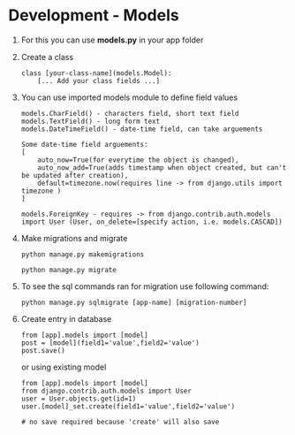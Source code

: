 # Development - Models

1. For this you can use **models.py** in your app folder

2. Create a class

    ```
    class [your-class-name](models.Model):
        [... Add your class fields ...]
    ```
3. You can use imported models module to define field values
    ```
    models.CharField() - characters field, short text field
    models.TextField() - long form text
    models.DateTimeField() - date-time field, can take arguements
    
    Some date-time field arguements: 
    [
        auto_now=True(for everytime the object is changed),
        auto_now_add=True(adds timestamp when object created, but can't be updated after creation),
        default=timezone.now(requires line -> from django.utils import timezone )
    ] 
    
    models.ForeignKey - requires -> from django.contrib.auth.models import User (User, on_delete=[specify action, i.e. models.CASCAD])
    ```
4. Make migrations and migrate

    ```
    python manage.py makemigrations
    
    python manage.py migrate
    ```
5. To see the sql commands ran for migration use following command:

    ```
    python manage.py sqlmigrate [app-name] [migration-number]
    
    ```
6. Create entry in database

    ```
    from [app].models import [model]
    post = [model](field1='value',field2='value')
    post.save()
    ```
    
    or using existing model
    ```
    from [app].models import [model]
    from django.contrib.auth.models import User
    user = User.objects.get(id=1)
    user.[model]_set.create(field1='value',field2='value')
    
    # no save required because 'create' will also save
    ```